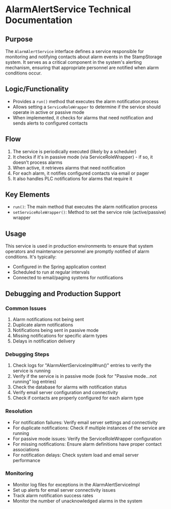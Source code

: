# AlarmAlertService Technical Documentation

## Purpose
The `AlarmAlertService` interface defines a service responsible for monitoring and notifying contacts about alarm events in the StampStorage system. It serves as a critical component in the system's alerting mechanism, ensuring that appropriate personnel are notified when alarm conditions occur.

## Logic/Functionality
- Provides a `run()` method that executes the alarm notification process
- Allows setting a `ServiceRoleWrapper` to determine if the service should operate in active or passive mode
- When implemented, it checks for alarms that need notification and sends alerts to configured contacts

## Flow
1. The service is periodically executed (likely by a scheduler)
2. It checks if it's in passive mode (via ServiceRoleWrapper) - if so, it doesn't process alarms
3. When active, it retrieves alarms that need notification
4. For each alarm, it notifies configured contacts via email or pager
5. It also handles PLC notifications for alarms that require it

## Key Elements
- `run()`: The main method that executes the alarm notification process
- `setServiceRoleWrapper()`: Method to set the service role (active/passive) wrapper

## Usage
This service is used in production environments to ensure that system operators and maintenance personnel are promptly notified of alarm conditions. It's typically:
- Configured in the Spring application context
- Scheduled to run at regular intervals
- Connected to email/paging systems for notifications

## Debugging and Production Support

### Common Issues
1. Alarm notifications not being sent
2. Duplicate alarm notifications
3. Notifications being sent in passive mode
4. Missing notifications for specific alarm types
5. Delays in notification delivery

### Debugging Steps
1. Check logs for "AlarmAlertServiceImpl#run()" entries to verify the service is running
2. Verify if the service is in passive mode (look for "Passive mode...not running" log entries)
3. Check the database for alarms with notification status
4. Verify email server configuration and connectivity
5. Check if contacts are properly configured for each alarm type

### Resolution
- For notification failures: Verify email server settings and connectivity
- For duplicate notifications: Check if multiple instances of the service are running
- For passive mode issues: Verify the ServiceRoleWrapper configuration
- For missing notifications: Ensure alarm definitions have proper contact associations
- For notification delays: Check system load and email server performance

### Monitoring
- Monitor log files for exceptions in the AlarmAlertServiceImpl
- Set up alerts for email server connectivity issues
- Track alarm notification success rates
- Monitor the number of unacknowledged alarms in the system